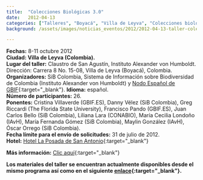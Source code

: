 ```yaml
---
title:  "Colecciones Biológicas 3.0"
date:   2012-04-13
categories: ["Talleres", "Boyacá", "Villa de Leyva", "Colecciones biológicas", "2012"]
background: /assets/images/noticias_eventos/2012/2012-04-13-taller-colecciones-3punto0-750x390.jpg

---
```

**Fechas:** 8-11 octubre 2012  
**Ciudad: Villa de Leyva (Colombia).**  
**Lugar del taller:** Claustro de San Agustín, Instituto Alexander von Humboldt. Dirección: Carrera 8 No. 15-08, Villa de Leyva (Boyacá), Colombia.  
**Organizadores:** SiB Colombia, Sistema de Información sobre Biodiversidad de Colombia (Instituto Alexander von Humboldt) y [Nodo Español de GBIF](https://www.gbif.es/){:target="_blank"}.
**Idioma:** español.  
**Número de participantes:** 26.  
**Ponentes:** Cristina Villaverde (GBIF.ES), Danny Vélez (SiB Colombia), Greg Riccardi (The Florida State University), Francisco Pando (GBIF.ES), Juan Carlos Bello (SiB Colombia), Liliana Lara (CONABIO), María Cecilia Londoño (IAvH), María Fernanda Gómez (SiB Colombia), Maylin González (IAvH), Óscar Orrego (SiB Colombia).  
**Fecha límite para el envío de solicitudes:** 31 de julio de 2012.  
**Hotel:** [Hotel La Posada de San Antonio](http://www.hotellaposadadesanantonio.com/){:target="_blank"}

**Más información:** [Clic aquí](http://www.recibio.net/colecciones-biologicas-3-0/){:target="_blank"}

**Los materiales del taller se encuentran actualmente disponibles desde el mismo programa así como en el siguiente [enlace](http://www.recibio.net/colecciones-biologicas-3-0/?postTabs=2){:target="_blank"}.**
